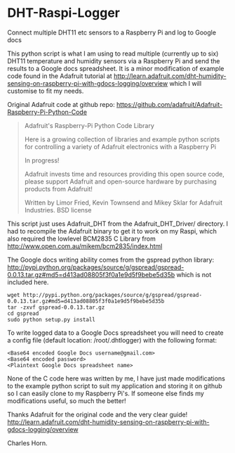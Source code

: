 DHT-Raspi-Logger
=================

Connect multiple DHT11 etc sensors to a Raspberry Pi and log to Google docs

This python script is what I am using to read multiple (currently up to six) DHT11 temperature and humidity sensors via a Raspberry Pi and send the results to a Google docs spreadsheet. It is a minor modification of example code found in the Adafruit tutorial at http://learn.adafruit.com/dht-humidity-sensing-on-raspberry-pi-with-gdocs-logging/overview
which I will customise to fit my needs.

Original Adafruit code at github repo: https://github.com/adafruit/Adafruit-Raspberry-Pi-Python-Code
>Adafruit's Raspberry-Pi Python Code Library
>
>Here is a growing collection of libraries and example python scripts for controlling a variety of Adafruit electronics with a Raspberry Pi
>
>In progress!
>
>Adafruit invests time and resources providing this open source code, please support Adafruit and open-source hardware by purchasing products from Adafruit!
>
>Written by Limor Fried, Kevin Townsend and Mikey Sklar for Adafruit Industries. BSD license

This script just uses Adafruit\_DHT from the Adafruit\_DHT\_Driver/ directory. I had to recompile the Adafruit binary to get it to work on my Raspi, which also required the lowlevel BCM2835 C Library from http://www.open.com.au/mikem/bcm2835/index.html

The Google docs writing ability comes from the gspread python library: http://pypi.python.org/packages/source/g/gspread/gspread-0.0.13.tar.gz#md5=d413ad08805f3f0a1e9d5f9bebe5d35b  which is not included here.
```
wget http://pypi.python.org/packages/source/g/gspread/gspread-0.0.13.tar.gz#md5=d413ad08805f3f0a1e9d5f9bebe5d35b
tar -zxvf gspread-0.0.13.tar.gz
cd gspread
sudo python setup.py install
```

To write logged data to a Google Docs spreadsheet you will need to create a config file (default location: /root/.dhtlogger) with the following format:
```
<Base64 encoded Google Docs username@gmail.com>
<Base64 encoded password>
<Plaintext Google Docs spreadsheet name>
```

None of the C code here was written by me, I have just made modifications to the example python script to suit my application and storing it on github so I can easily clone to my Raspberry Pi's. If someone else finds my modifications useful, so much the better!

Thanks Adafruit for the original code and the very clear guide!  
   http://learn.adafruit.com/dht-humidity-sensing-on-raspberry-pi-with-gdocs-logging/overview

Charles Horn.
